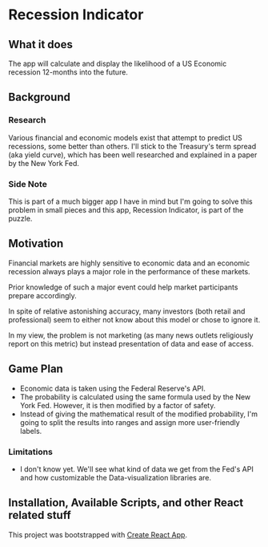 # Recession Indicator

## What it does
The app will calculate and display the likelihood of a US Economic recession 12-months into the future.  

## Background

### Research
Various financial and economic models exist that attempt to predict US recessions, some better than others. I'll stick to the Treasury's term spread (aka yield curve), which has been well researched and explained in a paper by the New York Fed.

### Side Note
This is part of a much bigger app I have in mind but I'm going to solve this problem in small pieces and this app, Recession Indicator, is part of the puzzle.  

## Motivation
Financial markets are highly sensitive to economic data and an economic recession always plays a major role in the performance of these markets.

Prior knowledge of such a major event could help market participants prepare accordingly.

In spite of relative astonishing accuracy, many investors (both retail and professional) seem to either not know about this model or chose to ignore it.

In my view, the problem is not marketing (as many news outlets religiously report on this metric) but instead presentation of data and ease of access.    

## Game Plan
* Economic data is taken using the Federal Reserve's API.
* The probability is calculated using the same formula used by the New York Fed. However, it is then modified by a factor of safety.
* Instead of giving the mathematical result of the modified probability, I'm going to split the results into ranges and assign more user-friendly labels.

### Limitations
* I don't know yet. We'll see what kind of data we get from the Fed's API and how customizable the Data-visualization libraries are.

## Installation, Available Scripts, and other React related stuff
This project was bootstrapped with [Create React App](https://github.com/facebook/create-react-app).
